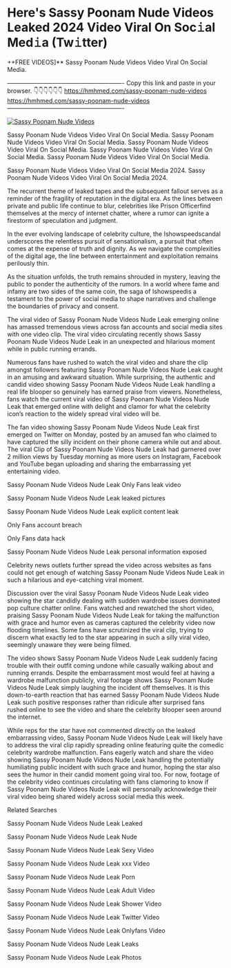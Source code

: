 # Here's Sassy Poonam Nude Videos Leaked 2024 Video Viral On Soc𝚒al Med𝚒a (Tw𝚒tter)

++FREE VIDEOS]** Sassy Poonam Nude Videos Video Viral On Social Media.

———————————————————-
Copy this link and paste in your browser.
👇👇👇👇👇👇
https://hmhmed.com/sassy-poonam-nude-videos
https://hmhmed.com/sassy-poonam-nude-videos
———————————————————-

[![Sassy Poonam Nude Videos](https://i.imgur.com/dJHk4Zq.gif)](https://hmhmed.com/sassy-poonam-nude-videos)

Sassy Poonam Nude Videos Video Viral On Social Media. Sassy Poonam Nude Videos Video Viral On Social Media. Sassy Poonam Nude Videos Video Viral On Social Media. Sassy Poonam Nude Videos Video Viral On Social Media. Sassy Poonam Nude Videos Video Viral On Social Media.

Sassy Poonam Nude Videos Video Viral On Social Media 2024. Sassy Poonam Nude Videos Video Viral On Social Media 2024.

The recurrent theme of leaked tapes and the subsequent fallout serves as a reminder of the fragility of reputation in the digital era. As the lines between private and public life continue to blur, celebrities like Prison Officerfind themselves at the mercy of internet chatter, where a rumor can ignite a firestorm of speculation and judgment.

In the ever evolving landscape of celebrity culture, the Ishowspeedscandal underscores the relentless pursuit of sensationalism, a pursuit that often comes at the expense of truth and dignity. As we navigate the complexities of the digital age, the line between entertainment and exploitation remains perilously thin.

As the situation unfolds, the truth remains shrouded in mystery, leaving the public to ponder the authenticity of the rumors. In a world where fame and infamy are two sides of the same coin, the saga of Ishowspeedis a testament to the power of social media to shape narratives and challenge the boundaries of privacy and consent.

The viral video of Sassy Poonam Nude Videos Nude Leak emerging online has amassed tremendous views across fan accounts and social media sites with one video clip. The viral video circulating recently shows Sassy Poonam Nude Videos Nude Leak in an unexpected and hilarious moment while in public running errands.

Numerous fans have rushed to watch the viral video and share the clip amongst followers featuring Sassy Poonam Nude Videos Nude Leak caught in an amusing and awkward situation. While surprising, the authentic and candid video showing Sassy Poonam Nude Videos Nude Leak handling a real life blooper so genuinely has earned praise from viewers. Nonetheless, fans watch the current viral video of Sassy Poonam Nude Videos Nude Leak that emerged online with delight and clamor for what the celebrity icon’s reaction to the widely spread viral video will be.

The fan video showing Sassy Poonam Nude Videos Nude Leak first emerged on Twitter on Monday, posted by an amused fan who claimed to have captured the silly incident on their phone camera while out and about. The viral Clip of Sassy Poonam Nude Videos Nude Leak had garnered over 2 million views by Tuesday morning as more users on Instagram, Facebook and YouTube began uploading and sharing the embarrassing yet entertaining video.

Sassy Poonam Nude Videos Nude Leak Only Fans leak video

Sassy Poonam Nude Videos Nude Leak leaked pictures

Sassy Poonam Nude Videos Nude Leak explicit content leak

Only Fans account breach

Only Fans data hack

Sassy Poonam Nude Videos Nude Leak personal information exposed

Celebrity news outlets further spread the video across websites as fans could not get enough of watching Sassy Poonam Nude Videos Nude Leak in such a hilarious and eye-catching viral moment.

Discussion over the viral Sassy Poonam Nude Videos Nude Leak video showing the star candidly dealing with sudden wardrobe issues dominated pop culture chatter online. Fans watched and rewatched the short video, praising Sassy Poonam Nude Videos Nude Leak for taking the malfunction with grace and humor even as cameras captured the celebrity video now flooding timelines. Some fans have scrutinized the viral clip, trying to discern what exactly led to the star appearing in such a silly viral video, seemingly unaware they were being filmed.

The video shows Sassy Poonam Nude Videos Nude Leak suddenly facing trouble with their outfit coming undone while casually walking about and running errands. Despite the embarrassment most would feel at having a wardrobe malfunction publicly, viral footage shows Sassy Poonam Nude Videos Nude Leak simply laughing the incident off themselves. It is this down-to-earth reaction that has earned Sassy Poonam Nude Videos Nude Leak such positive responses rather than ridicule after surprised fans rushed online to see the video and share the celebrity blooper seen around the internet.

While reps for the star have not commented directly on the leaked embarrassing video, Sassy Poonam Nude Videos Nude Leak will likely have to address the viral clip rapidly spreading online featuring quite the comedic celebrity wardrobe malfunction. Fans eagerly watch and share the video showing Sassy Poonam Nude Videos Nude Leak handling the potentially humiliating public incident with such grace and humor, hoping the star also sees the humor in their candid moment going viral too. For now, footage of the celebrity video continues circulating with fans clamoring to know if Sassy Poonam Nude Videos Nude Leak will personally acknowledge their viral video being shared widely across social media this week.

Related Searches

Sassy Poonam Nude Videos Nude Leak Leaked

Sassy Poonam Nude Videos Nude Leak Nude

Sassy Poonam Nude Videos Nude Leak Sexy Video

Sassy Poonam Nude Videos Nude Leak xxx Video

Sassy Poonam Nude Videos Nude Leak Porn

Sassy Poonam Nude Videos Nude Leak Adult Video

Sassy Poonam Nude Videos Nude Leak Shower Video

Sassy Poonam Nude Videos Nude Leak Twitter Video

Sassy Poonam Nude Videos Nude Leak Onlyfans Video

Sassy Poonam Nude Videos Nude Leak Leaks

Sassy Poonam Nude Videos Nude Leak Photos